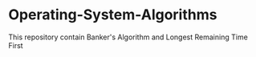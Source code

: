 # Operating-System-Algorithms
This repository contain Banker's Algorithm and Longest Remaining Time First
